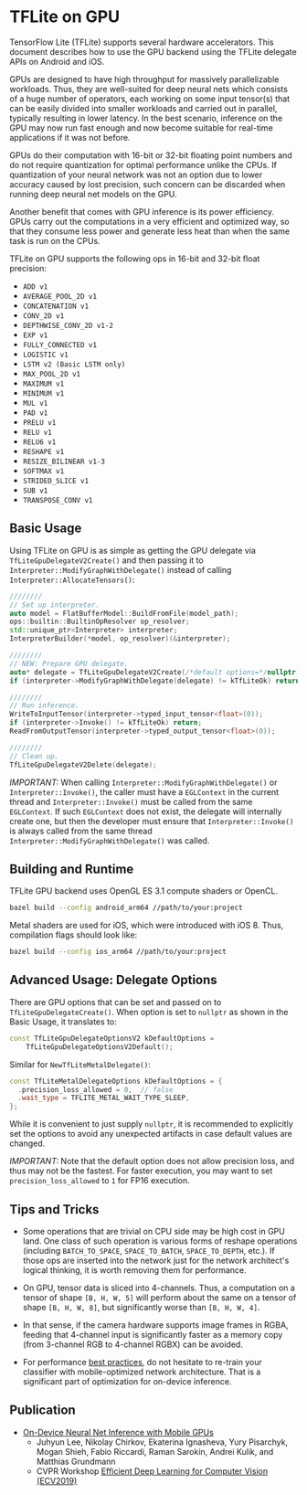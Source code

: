 # TFLite on GPU

TensorFlow Lite (TFLite) supports several hardware accelerators.  This document
describes how to use the GPU backend using the TFLite delegate APIs on Android
and iOS.

GPUs are designed to have high throughput for massively parallelizable
workloads.  Thus, they are well-suited for deep neural nets which consists of a
huge number of operators, each working on some input tensor(s) that can be
easily divided into smaller workloads and carried out in parallel, typically
resulting in lower latency.  In the best scenario, inference on the GPU may now
run fast enough and now become suitable for real-time applications if it was not
before.

GPUs do their computation with 16-bit or 32-bit floating point numbers and do
not require quantization for optimal performance unlike the CPUs.  If
quantization of your neural network was not an option due to lower accuracy
caused by lost precision, such concern can be discarded when running deep neural
net models on the GPU.

Another benefit that comes with GPU inference is its power efficiency.  GPUs
carry out the computations in a very efficient and optimized way, so that they
consume less power and generate less heat than when the same task is run on the
CPUs.

TFLite on GPU supports the following ops in 16-bit and 32-bit float precision:

* `ADD v1`
* `AVERAGE_POOL_2D v1`
* `CONCATENATION v1`
* `CONV_2D v1`
* `DEPTHWISE_CONV_2D v1-2`
* `EXP v1`
* `FULLY_CONNECTED v1`
* `LOGISTIC v1`
* `LSTM v2 (Basic LSTM only)`
* `MAX_POOL_2D v1`
* `MAXIMUM v1`
* `MINIMUM v1`
* `MUL v1`
* `PAD v1`
* `PRELU v1`
* `RELU v1`
* `RELU6 v1`
* `RESHAPE v1`
* `RESIZE_BILINEAR v1-3`
* `SOFTMAX v1`
* `STRIDED_SLICE v1`
* `SUB v1`
* `TRANSPOSE_CONV v1`

## Basic Usage

Using TFLite on GPU is as simple as getting the GPU delegate via
`TfLiteGpuDelegateV2Create()` and then passing it to
`Interpreter::ModifyGraphWithDelegate()` instead of calling
`Interpreter::AllocateTensors()`:

```c++
////////
// Set up interpreter.
auto model = FlatBufferModel::BuildFromFile(model_path);
ops::builtin::BuiltinOpResolver op_resolver;
std::unique_ptr<Interpreter> interpreter;
InterpreterBuilder(*model, op_resolver)(&interpreter);

////////
// NEW: Prepare GPU delegate.
auto* delegate = TfLiteGpuDelegateV2Create(/*default options=*/nullptr);
if (interpreter->ModifyGraphWithDelegate(delegate) != kTfLiteOk) return;

////////
// Run inference.
WriteToInputTensor(interpreter->typed_input_tensor<float>(0));
if (interpreter->Invoke() != kTfLiteOk) return;
ReadFromOutputTensor(interpreter->typed_output_tensor<float>(0));

////////
// Clean up.
TfLiteGpuDelegateV2Delete(delegate);
```

*IMPORTANT:* When calling `Interpreter::ModifyGraphWithDelegate()` or
`Interpreter::Invoke()`, the caller must have a `EGLContext` in the current
thread and `Interpreter::Invoke()` must be called from the same `EGLContext`.
If such `EGLContext` does not exist, the delegate will internally create one,
but then the developer must ensure that `Interpreter::Invoke()` is always called
from the same thread `Interpreter::ModifyGraphWithDelegate()` was called.

## Building and Runtime

TFLite GPU backend uses OpenGL ES 3.1 compute shaders or OpenCL.

```sh
bazel build --config android_arm64 //path/to/your:project
```

Metal shaders are used for iOS, which were introduced with iOS 8.  Thus,
compilation flags should look like:

```sh
bazel build --config ios_arm64 //path/to/your:project
```

## Advanced Usage: Delegate Options

There are GPU options that can be set and passed on to
`TfLiteGpuDelegateCreate()`. When option is set to `nullptr` as shown in the
Basic Usage, it translates to:

```c++
const TfLiteGpuDelegateOptionsV2 kDefaultOptions =
    TfLiteGpuDelegateOptionsV2Default();
```

Similar for `NewTfLiteMetalDelegate()`:

```c++
const TfLiteMetalDelegateOptions kDefaultOptions = {
  .precision_loss_allowed = 0,  // false
  .wait_type = TFLITE_METAL_WAIT_TYPE_SLEEP,
};
```

While it is convenient to just supply `nullptr`, it is recommended to explicitly
set the options to avoid any unexpected artifacts in case default values are
changed.

*IMPORTANT:* Note that the default option does not allow precision loss, and
thus may not be the fastest.  For faster execution, you may want to set
`precision_loss_allowed` to `1` for FP16 execution.

## Tips and Tricks

* Some operations that are trivial on CPU side may be high cost in GPU land.
  One class of such operation is various forms of reshape operations (including
  `BATCH_TO_SPACE`, `SPACE_TO_BATCH`, `SPACE_TO_DEPTH`, etc.).  If those ops
  are inserted into the network just for the network architect's logical
  thinking, it is worth removing them for performance.

* On GPU, tensor data is sliced into 4-channels.  Thus, a computation on a
  tensor of shape `[B, H, W, 5]` will perform about the same on a tensor of
  shape `[B, H, W, 8]`, but significantly worse than `[B, H, W, 4]`.

* In that sense, if the camera hardware supports image frames in RGBA, feeding
  that 4-channel input is significantly faster as a memory copy (from 3-channel
  RGB to 4-channel RGBX) can be avoided.

* For performance [best practices](https://www.tensorflow.org/lite/performance/best_practices), do not hesitate to re-train your classifier with
  mobile-optimized network architecture.  That is a significant part of
  optimization for on-device inference.

## Publication

*   [On-Device Neural Net Inference with Mobile GPUs](https://arxiv.org/abs/1907.01989)
    *   Juhyun Lee, Nikolay Chirkov, Ekaterina Ignasheva, Yury Pisarchyk, Mogan
        Shieh, Fabio Riccardi, Raman Sarokin, Andrei Kulik, and Matthias
        Grundmann
    *   CVPR Workshop
        [Efficient Deep Learning for Computer Vision (ECV2019)](https://sites.google.com/corp/view/ecv2019)
